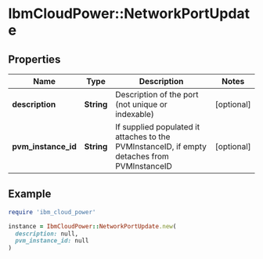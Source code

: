 # IbmCloudPower::NetworkPortUpdate

## Properties

| Name | Type | Description | Notes |
| ---- | ---- | ----------- | ----- |
| **description** | **String** | Description of the port (not unique or indexable) | [optional] |
| **pvm_instance_id** | **String** | If supplied populated it attaches to the PVMInstanceID, if empty detaches from PVMInstanceID | [optional] |

## Example

```ruby
require 'ibm_cloud_power'

instance = IbmCloudPower::NetworkPortUpdate.new(
  description: null,
  pvm_instance_id: null
)
```


